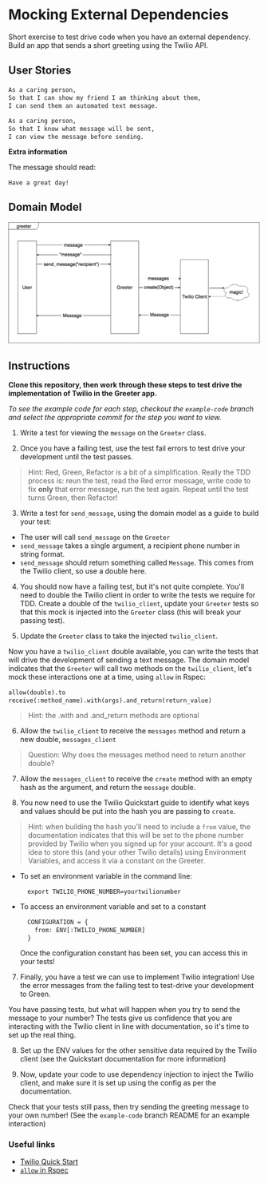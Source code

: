 # Mocking External Dependencies

Short exercise to test drive code when you have an external dependency. Build an app that sends a short greeting using the Twilio API.

## User Stories

```
As a caring person,
So that I can show my friend I am thinking about them,
I can send them an automated text message.
```

```
As a caring person,
So that I know what message will be sent,
I can view the message before sending.
```

**Extra information**

The message should read:

```
Have a great day!
```

## Domain Model

![greeter domain model](./public/greeter_app.png)


## Instructions

**Clone this repository, then work through these steps to test drive the implementation of Twilio in the Greeter app.**

*To see the example code for each step, checkout the `example-code` branch and select the appropriate commit for the step you want to view.*

1. Write a test for viewing the `message` on the `Greeter` class.

2. Once you have a failing test, use the test fail errors to test drive your development until the test passes.
> Hint: Red, Green, Refactor is a bit of a simplification. Really the TDD process is: reun the test, read the Red error message, write code to fix **only** that error message, run the test again. Repeat until the test turns Green, then Refactor!

3. Write a test for `send_message`, using the domain model as a guide to build your test:
  - The user will call `send_message` on the `Greeter`
  - `send_message` takes a single argument, a recipient phone number in string format.
  - `send_message` should return something called `Message`. This comes from the Twilio client, so use a double here.

4. You should now have a failing test, but it's not quite complete. You'll need to double the Twilio client in order to write the tests we require for TDD. Create a double of the `twilio_client`, update your `Greeter` tests so that this mock is injected into the `Greeter` class (this will break your passing test).

5. Update the `Greeter` class to take the injected `twilio_client`.

Now you have a `twilio_client` double available, you can write the tests that will drive the development of sending a text message. The domain model indicates that the `Greeter` will call two methods on the `twilio_client`, let's mock these interactions one at a time, using `allow` in Rspec:
```
allow(double).to receive(:method_name).with(args).and_return(return_value)
```
>Hint: the .with and .and_return methods are optional

6. Allow the `twilio_client` to receive the `messages` method and return a new double, `messages_client`
>Question: Why does the messages method need to return another double?

7. Allow the `messages_client` to receive the `create` method with an empty hash as the argument, and return the `message` double.

8. You now need to use the Twilio Quickstart guide to identify what keys and values should be put into the hash you are passing to `create`.
>Hint: when building the hash you'll need to include a `from` value, the documentation indicates that this will be set to the phone number provided by Twilio when you signed up for your account. It's a good idea to store this (and your other Twilio details) using Environment Variables, and access it via a constant on the Greeter.
  - To set an environment variable in the command line:
    ```
      export TWILIO_PHONE_NUMBER=yourtwilionumber
    ```
  - To access an environment variable and set to a constant
    ```
      CONFIGURATION = {
        from: ENV[:TWILIO_PHONE_NUMBER]
      }
    ```
    Once the configuration constant has been set, you can access this in your tests!

7. Finally, you have a test we can use to implement Twilio integration! Use the error messages from the failing test to test-drive your development to Green.

You have passing tests, but what will happen when you try to send the message to your number? The tests give us confidence that you are interacting with the Twilio client in line with documentation, so it's time to set up the real thing.

8. Set up the ENV values for the other sensitive data required by the Twilio client (see the Quickstart documentation for more information)

10. Now, update your code to use dependency injection to inject the Twilio client, and make sure it is set up using the config as per the documentation.

Check that your tests still pass, then try sending the greeting message to your own number! (See the `example-code` branch README for an example interaction)


### Useful links

- [Twilio Quick Start](https://www.twilio.com/docs/sms/quickstart/ruby)
- [`allow` in Rspec]()
